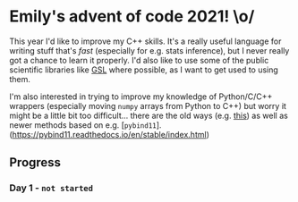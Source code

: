 # Emily's advent of code 2021! \o/

This year I'd like to improve my C++ skills. It's a really useful language for writing stuff that's _fast_ (especially for e.g. stats inference), but I never really got a chance to learn it properly. I'd also like to use some of the public scientific libraries like [GSL](https://www.gnu.org/software/gsl/doc/html/) where possible, as I want to get used to using them.

I'm also interested in trying to improve my knowledge of Python/C/C++ wrappers (especially moving `numpy` arrays from Python to C++) but worry it might be a little bit too difficult... there are the old ways (e.g. [this](https://scipy.github.io/old-wiki/pages/C%2B%2B_Extensions_that_use_NumPy_arrays.html)) as well as newer methods based on e.g. [`pybind11`].(https://pybind11.readthedocs.io/en/stable/index.html)

## Progress

### Day 1 - `not started`
